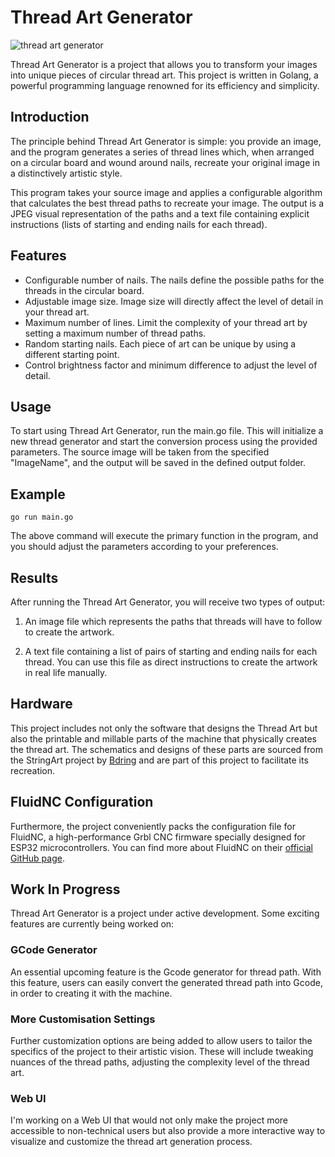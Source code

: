 # Thread Art Generator

![thread art generator](https://github.com/Damione1/strings-art-generator/assets/14912510/8a106b16-85ed-467d-aef7-0660e26d96e2)

Thread Art Generator is a project that allows you to transform your images into unique pieces of circular thread art. This project is written in Golang, a powerful programming language renowned for its efficiency and simplicity. 

## Introduction

The principle behind Thread Art Generator is simple: you provide an image, and the program generates a series of thread lines which, when arranged on a circular board and wound around nails, recreate your original image in a distinctively artistic style.

This program takes your source image and applies a configurable algorithm that calculates the best thread paths to recreate your image. The output is a JPEG visual representation of the paths and a text file containing explicit instructions (lists of starting and ending nails for each thread).

## Features

* Configurable number of nails. The nails define the possible paths for the threads in the circular board.
* Adjustable image size. Image size will directly affect the level of detail in your thread art.
* Maximum number of lines. Limit the complexity of your thread art by setting a maximum number of thread paths.
* Random starting nails. Each piece of art can be unique by using a different starting point.
* Control brightness factor and minimum difference to adjust the level of detail.

## Usage

To start using Thread Art Generator, run the main.go file. This will initialize a new thread generator and start the conversion process using the provided parameters. The source image will be taken from the specified "ImageName", and the output will be saved in the defined output folder. 

## Example
```cli
go run main.go
```
The above command will execute the primary function in the program, and you should adjust the parameters according to your preferences.

## Results

After running the Thread Art Generator, you will receive two types of output:

1. An image file which represents the paths that threads will have to follow to create the artwork. 

2. A text file containing a list of pairs of starting and ending nails for each thread. You can use this file as direct instructions to create the artwork in real life manually.

## Hardware

This project includes not only the software that designs the Thread Art but also the printable and millable parts of the machine that physically creates the thread art. The schematics and designs of these parts are sourced from the StringArt project by [Bdring](https://github.com/bdring/StringArt) and are part of this project to facilitate its recreation.

## FluidNC Configuration

Furthermore, the project conveniently packs the configuration file for FluidNC, a high-performance Grbl CNC firmware specially designed for ESP32 microcontrollers. You can find more about FluidNC on their [official GitHub page](https://github.com/bdring/FluidNC).

## Work In Progress

Thread Art Generator is a project under active development. Some exciting features are currently being worked on:

### GCode Generator
An essential upcoming feature is the Gcode generator for thread path. With this feature, users can easily convert the generated thread path into Gcode, in order to creating it with the machine.

### More Customisation Settings 
Further customization options are being added to allow users to tailor the specifics of the project to their artistic vision. These will include tweaking nuances of the thread paths, adjusting the complexity level of the thread art.

### Web UI
I'm working on a Web UI that would not only make the project more accessible to non-technical users but also provide a more interactive way to visualize and customize the thread art generation process.
